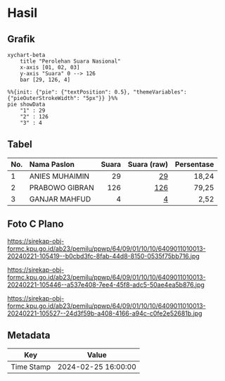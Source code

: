 # Hasil

## Grafik

```mermaid
xychart-beta
    title "Perolehan Suara Nasional"
    x-axis [01, 02, 03]
    y-axis "Suara" 0 --> 126
    bar [29, 126, 4]
```

```mermaid
%%{init: {"pie": {"textPosition": 0.5}, "themeVariables": {"pieOuterStrokeWidth": "5px"}} }%%
pie showData
    "1" : 29
    "2" : 126
    "3" : 4
```

## Tabel

| No. | Nama Paslon    | Suara | Suara (raw) | Persentase |
|:--- |:-------------- | -----:| -----------:| ----------:|
| 1   | ANIES MUHAIMIN | 29    | [29][p-1]   | 18,24      |
| 2   | PRABOWO GIBRAN | 126   | [126][p-2]  | 79,25      |
| 3   | GANJAR MAHFUD  | 4     | [4][p-3]    | 2,52       |


[p-1]: https://github.com/gigit-pemilu/pemilu-2024/blob/main/pilpres/hitung-suara/sub/64-kalimantan-timur/sub/09-penajam-paser-utara/sub/01-penajam/sub/1010-nenang/sub/013-tps/sub/paslon-1.txt
[p-2]: https://github.com/gigit-pemilu/pemilu-2024/blob/main/pilpres/hitung-suara/sub/64-kalimantan-timur/sub/09-penajam-paser-utara/sub/01-penajam/sub/1010-nenang/sub/013-tps/sub/paslon-2.txt
[p-3]: https://github.com/gigit-pemilu/pemilu-2024/blob/main/pilpres/hitung-suara/sub/64-kalimantan-timur/sub/09-penajam-paser-utara/sub/01-penajam/sub/1010-nenang/sub/013-tps/sub/paslon-3.txt

## Foto C Plano

https://sirekap-obj-formc.kpu.go.id/ab23/pemilu/ppwp/64/09/01/10/10/6409011010013-20240221-105419--b0cbd3fc-8fab-44d8-8150-0535f75bb716.jpg

https://sirekap-obj-formc.kpu.go.id/ab23/pemilu/ppwp/64/09/01/10/10/6409011010013-20240221-105446--a537e408-7ee4-45f8-adc5-50ae4ea5b876.jpg

https://sirekap-obj-formc.kpu.go.id/ab23/pemilu/ppwp/64/09/01/10/10/6409011010013-20240221-105527--24d3f59b-a408-4166-a94c-c0fe2e52681b.jpg


## Metadata

| Key        | Value               |
| ---------- | ------------------- |
| Time Stamp | 2024-02-25 16:00:00 |



